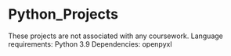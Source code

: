 # Python_Projects
These projects are not associated with any coursework.
Language requirements:
Python 3.9
Dependencies:
openpyxl
